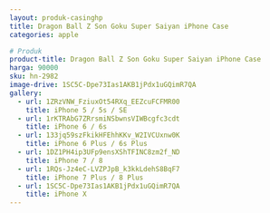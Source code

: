 ```yaml
---
layout: produk-casinghp
title: Dragon Ball Z Son Goku Super Saiyan iPhone Case
categories: apple

# Produk
product-title: Dragon Ball Z Son Goku Super Saiyan iPhone Case
harga: 90000
sku: hn-2982
image-drive: 1SC5C-Dpe73Ias1AKB1jPdx1uGQimR7QA
gallery:
  - url: 1ZRzVNW_FziuxOt54RXq_EEZcuFCFMR00
    title: iPhone 5 / 5s / SE
  - url: 1rKTRAbG7ZRrsmiNSbwnsVIWBcgfc3cdt
    title: iPhone 6 / 6s
  - url: 133jq59szFkikHFEhhKKv_W2IVCUxnw0K
    title: iPhone 6 Plus / 6s Plus
  - url: 1DZ1PH4ip3UFp9ensXShTFINC8zm2f_ND
    title: iPhone 7 / 8
  - url: 1RQs-Jz4eC-LVZPJpB_k3kkLdehS8BqF7
    title: iPhone 7 Plus / 8 Plus
  - url: 1SC5C-Dpe73Ias1AKB1jPdx1uGQimR7QA
    title: iPhone X
---
```

